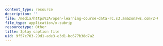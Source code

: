 ```yaml
---
content_type: resource
description: ''
file: /media/https%3A/open-learning-course-data-rc.s3.amazonaws.com/2-003sc-engineering-dynamics-fall-2011/9f57c70329d1ade3e3d1bc677b38d7a2_zlbbbA5Uuu8.srt
file_type: application/x-subrip
resourcetype: Other
title: 3play caption file
uid: 9f57c703-29d1-ade3-e3d1-bc677b38d7a2
---
```


